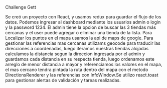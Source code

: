 Challenge Gett


Se creó un proyecto con React, y usamos redux para guardar el flujo de los datos. Podemos ingresar al dashboard mediante los usuarios admin o login 
y la password 1234. El admin tiene la opcion de buscar las 3 tiendas más cercanas y el user puede agregar o eliminar una tienda de la lista.
Para Localizar los puntos en el mapa usamos la api de maps de google. Para gestionar las referencias mas cercanas utilizams geocode para traducir 
las direcciones a coordenadas, luego  iteramos nuestras tiendas alojadas calculamos la distancia segun la direccion ingresada por el admin y guardamos 
cada distancia en su respecta tienda, luego ordenamos este arreglo de menor distancia a mayor y referenciamos los valores en el mapa, el mas cercano
tendra pintada la ruta dentro del mapa con el metodo DirectionsRenderer y las referencias con InfoWindow.Se utilizo react.toast para gestionar alertas 
de validación y tareas realizadas.



